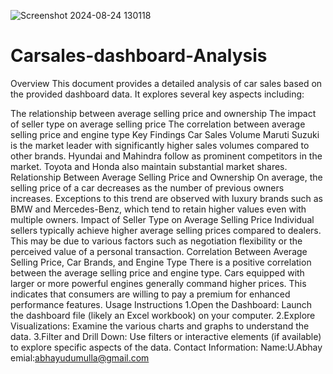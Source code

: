 ![Screenshot 2024-08-24 130118](https://github.com/user-attachments/assets/77f9cbf6-0282-4c8d-a04d-f397bd4ede38)
# Carsales-dashboard-Analysis
 Overview
This document provides a detailed analysis of car sales based on the provided dashboard data. It explores several key aspects including:

The relationship between average selling price and ownership
The impact of seller type on average selling price
The correlation between average selling price and engine type
Key Findings
Car Sales Volume
Maruti Suzuki is the market leader with significantly higher sales volumes compared to other brands.
Hyundai and Mahindra follow as prominent competitors in the market.
Toyota and Honda also maintain substantial market shares.
Relationship Between Average Selling Price and Ownership
On average, the selling price of a car decreases as the number of previous owners increases.
Exceptions to this trend are observed with luxury brands such as BMW and Mercedes-Benz, which tend to retain higher values even with multiple owners.
Impact of Seller Type on Average Selling Price
Individual sellers typically achieve higher average selling prices compared to dealers.
This may be due to various factors such as negotiation flexibility or the perceived value of a personal transaction.
Correlation Between Average Selling Price, Car Brands, and Engine Type
There is a positive correlation between the average selling price and engine type.
Cars equipped with larger or more powerful engines generally command higher prices.
This indicates that consumers are willing to pay a premium for enhanced performance features.
Usage Instructions
1.Open the Dashboard: Launch the dashboard file (likely an Excel workbook) on your computer.
2.Explore Visualizations: Examine the various charts and graphs to understand the data.
3.Filter and Drill Down: Use filters or interactive elements (if available) to explore specific aspects of the data.
Contact Information:
Name:U.Abhay
emial:abhayudumulla@gmail.com
